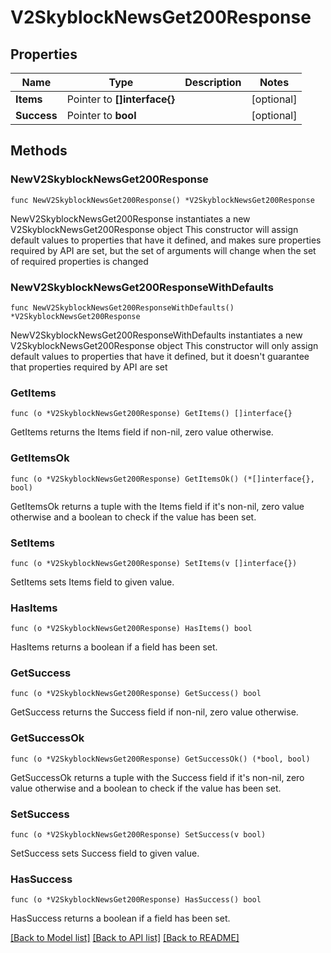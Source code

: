 # V2SkyblockNewsGet200Response

## Properties

Name | Type | Description | Notes
------------ | ------------- | ------------- | -------------
**Items** | Pointer to **[]interface{}** |  | [optional] 
**Success** | Pointer to **bool** |  | [optional] 

## Methods

### NewV2SkyblockNewsGet200Response

`func NewV2SkyblockNewsGet200Response() *V2SkyblockNewsGet200Response`

NewV2SkyblockNewsGet200Response instantiates a new V2SkyblockNewsGet200Response object
This constructor will assign default values to properties that have it defined,
and makes sure properties required by API are set, but the set of arguments
will change when the set of required properties is changed

### NewV2SkyblockNewsGet200ResponseWithDefaults

`func NewV2SkyblockNewsGet200ResponseWithDefaults() *V2SkyblockNewsGet200Response`

NewV2SkyblockNewsGet200ResponseWithDefaults instantiates a new V2SkyblockNewsGet200Response object
This constructor will only assign default values to properties that have it defined,
but it doesn't guarantee that properties required by API are set

### GetItems

`func (o *V2SkyblockNewsGet200Response) GetItems() []interface{}`

GetItems returns the Items field if non-nil, zero value otherwise.

### GetItemsOk

`func (o *V2SkyblockNewsGet200Response) GetItemsOk() (*[]interface{}, bool)`

GetItemsOk returns a tuple with the Items field if it's non-nil, zero value otherwise
and a boolean to check if the value has been set.

### SetItems

`func (o *V2SkyblockNewsGet200Response) SetItems(v []interface{})`

SetItems sets Items field to given value.

### HasItems

`func (o *V2SkyblockNewsGet200Response) HasItems() bool`

HasItems returns a boolean if a field has been set.

### GetSuccess

`func (o *V2SkyblockNewsGet200Response) GetSuccess() bool`

GetSuccess returns the Success field if non-nil, zero value otherwise.

### GetSuccessOk

`func (o *V2SkyblockNewsGet200Response) GetSuccessOk() (*bool, bool)`

GetSuccessOk returns a tuple with the Success field if it's non-nil, zero value otherwise
and a boolean to check if the value has been set.

### SetSuccess

`func (o *V2SkyblockNewsGet200Response) SetSuccess(v bool)`

SetSuccess sets Success field to given value.

### HasSuccess

`func (o *V2SkyblockNewsGet200Response) HasSuccess() bool`

HasSuccess returns a boolean if a field has been set.


[[Back to Model list]](../README.md#documentation-for-models) [[Back to API list]](../README.md#documentation-for-api-endpoints) [[Back to README]](../README.md)



